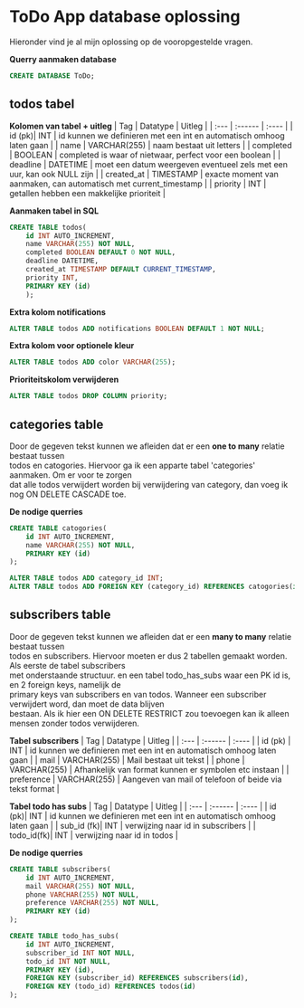 # ToDo App database oplossing

Hieronder vind je al mijn oplossing op de vooropgestelde vragen.

**Querry aanmaken database**
```sql 
CREATE DATABASE ToDo;
```

## todos tabel
**Kolomen van tabel + uitleg**
| Tag        | Datatype      | Uitleg                                                                 |
| :---       | :------       | :----                                                                  |
| id     (pk)| INT           | id kunnen we definieren met een int en automatisch omhoog laten gaan   | 
| name       | VARCHAR(255)  | naam bestaat uit letters                                               |
| completed  | BOOLEAN       | completed is waar of nietwaar, perfect voor een boolean                |
| deadline   | DATETIME      | moet een datum weergeven eventueel zels met een uur, kan ook NULL zijn |
| created_at | TIMESTAMP     | exacte moment van aanmaken, can automatisch met current_timestamp      |
| priority   | INT           | getallen hebben een makkelijke prioriteit                              |

**Aanmaken tabel in SQL**
```sql
CREATE TABLE todos(
    id INT AUTO_INCREMENT,
    name VARCHAR(255) NOT NULL,
    completed BOOLEAN DEFAULT 0 NOT NULL,
    deadline DATETIME,
    created_at TIMESTAMP DEFAULT CURRENT_TIMESTAMP,
    priority INT,
    PRIMARY KEY (id)
    );
```

**Extra kolom notifications**
```sql
ALTER TABLE todos ADD notifications BOOLEAN DEFAULT 1 NOT NULL;
```

**Extra kolom voor optionele kleur**
```sql
ALTER TABLE todos ADD color VARCHAR(255);
```

**Prioriteitskolom verwijderen**
```sql
ALTER TABLE todos DROP COLUMN priority;
```

## categories table
Door de gegeven tekst kunnen we afleiden dat er een **one to many** relatie bestaat tussen<br>
todos en catogories. Hiervoor ga ik een apparte tabel 'categories' aanmaken. Om er voor te zorgen<br>
dat alle todos verwijdert worden bij verwijdering van category, dan voeg ik nog ON DELETE CASCADE toe.

**De nodige querries**
```sql
CREATE TABLE catogories(
	id INT AUTO_INCREMENT,
	name VARCHAR(255) NOT NULL,
    PRIMARY KEY (id)
);

ALTER TABLE todos ADD category_id INT;
ALTER TABLE todos ADD FOREIGN KEY (category_id) REFERENCES catogories(id) ON DELETE CASCADE;

```

## subscribers table
Door de gegeven tekst kunnen we afleiden dat er een **many to many** relatie bestaat tussen<br>
todos en subscribers. Hiervoor moeten er dus 2 tabellen gemaakt worden. Als eerste de tabel subscribers<br>
met onderstaande structuur. en een tabel todo_has_subs waar een PK id is, en 2 foreign keys, namelijk de <br>
primary keys van subscribers en van todos. Wanneer een subscriber verwijdert word, dan moet de data blijven<br>
bestaan. Als ik hier een ON DELETE RESTRICT zou toevoegen kan ik alleen mensen zonder todos verwijderen.

**Tabel subscribers**
| Tag        | Datatype      | Uitleg                                                               |
| :---       | :------       | :----                                                                |
| id    (pk) | INT           | id kunnen we definieren met een int en automatisch omhoog laten gaan |
| mail       | VARCHAR(255)  | Mail bestaat uit tekst                                               |
| phone      | VARCHAR(255)  | Afhankelijk van format kunnen er symbolen etc instaan                |
| preference | VARCHAR(255)  | Aangeven van mail of telefoon of beide via tekst format              |

**Tabel todo has subs**
| Tag        | Datatype      | Uitleg                                                               |
| :---       | :------       | :----                                                                |
| id     (pk)| INT           | id kunnen we definieren met een int en automatisch omhoog laten gaan |
| sub_id (fk)| INT           | verwijzing naar id in subscribers                                    |
| todo_id(fk)| INT           | verwijzing naar id in todos                                          |
 

**De nodige querries**
```sql
CREATE TABLE subscribers(
	id INT AUTO_INCREMENT,
    mail VARCHAR(255) NOT NULL,
    phone VARCHAR(255) NOT NULL,
    preference VARCHAR(255) NOT NULL,
	PRIMARY KEY (id)
);

CREATE TABLE todo_has_subs(
	id INT AUTO_INCREMENT,
    subscriber_id INT NOT NULL,
    todo_id INT NOT NULL,
    PRIMARY KEY (id),
    FOREIGN KEY (subscriber_id) REFERENCES subscribers(id),
    FOREIGN KEY (todo_id) REFERENCES todos(id)
);
```
